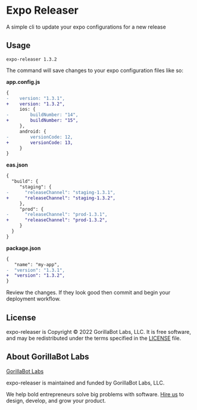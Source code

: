 # Expo Releaser

A simple cli to update your expo configurations for a new release 

## Usage

`expo-releaser 1.3.2`

The command will save changes to your expo configuration files like so:

**app.config.js**
```diff
{
-    version: "1.3.1",
+    version: "1.3.2",
     ios: {
-        buildNumber: "14",
+        buildNumber: "15",
     },
     android: {
-        versionCode: 12,
+        versionCode: 13,
     }
}
```

**eas.json**
```diff
{
  "build": {
     "staging": {
-      "releaseChannel": "staging-1.3.1",
+      "releaseChannel": "staging-1.3.2",
     },
     "prod": {
-      "releaseChannel": "prod-1.3.1",
+      "releaseChannel": "prod-1.3.2",
     }
  }
}
```

**package.json**
```diff
{
   "name": "my-app",
-  "version": "1.3.1",
+  "version": "1.3.2",
}
```

Review the changes. If they look good then commit and begin your deployment workflow.

## License
expo-releaser is Copyright © 2022 GorillaBot Labs, LLC. It is free software, and may be redistributed under 
the terms specified in the [LICENSE](/LICENSE.md) file.

## About GorillaBot Labs

[GorillaBot Labs](https://gorillabotlabs.com?utm_source=github)

expo-releaser is maintained and funded by GorillaBot Labs, LLC.

We help bold entrepreneurs solve big problems with software. [Hire us][hire] to design, develop, and grow your product.

[hire]: https://gorillabotlabs.com/contact?utm_source=github
